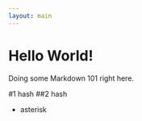 ```yaml
---
layout: main
---
```


# Hello World!

Doing some Markdown 101 right here.

#1 hash
##2 hash

* asterisk
